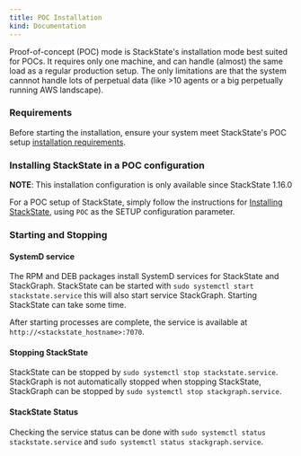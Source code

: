 ```yaml
---
title: POC Installation
kind: Documentation
---
```


Proof-of-concept (POC) mode is StackState's installation mode best suited for POCs. It requires only one machine, and can
handle (almost) the same load as a regular production setup. The only limitations are that
the system cannnot handle lots of perpetual data (like >10 agents or a big perpetually running AWS landscape).

### Requirements

Before starting the installation, ensure your system meet StackState's POC setup [installation requirements](/setup/installation/requirements/).

### Installing StackState in a POC configuration

**NOTE**: This installation configuration is only available since StackState 1.16.0

For a POC setup of StackState, simply follow the instructions for
[Installing StackState](/setup/installation/install_stackstate), using `POC` as the SETUP configuration parameter.

### Starting and Stopping

#### SystemD service

The RPM and DEB packages install SystemD services for StackState and StackGraph. StackState can be started with
`sudo systemctl start stackstate.service` this will also start service StackGraph. Starting StackState can take some time.

After starting processes are complete, the service is available at `http://<stackstate_hostname>:7070`.

#### Stopping StackState

StackState can be stopped by `sudo systemctl stop stackstate.service`. StackGraph is not automatically stopped when stopping StackState, StackGraph can be stopped by `sudo systemctl stop stackgraph.service`.

#### StackState Status

Checking the service status can be done with `sudo systemctl status stackstate.service` and `sudo systemctl status stackgraph.service`.
